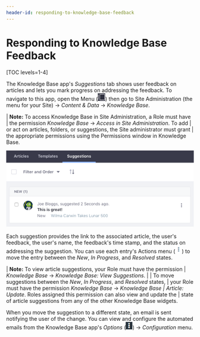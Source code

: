 ```yaml
---
header-id: responding-to-knowledge-base-feedback
---
```


# Responding to Knowledge Base Feedback

[TOC levels=1-4]

The Knowledge Base app's *Suggestions* tab shows user feedback on articles and 
lets you mark progress on addressing the feedback. To navigate to this app, open 
the Menu 
(![Menu](../../../../images/icon-menu.png)) 
then go to Site Administration (the menu for your Site) &rarr; *Content & Data* 
&rarr; *Knowledge Base*. 

| **Note:** To access Knowledge Base in Site Administration, a Role must have 
| the permission *Knowledge Base* &rarr; *Access in Site Administration*. To add 
| or act on articles, folders, or suggestions, the Site administrator must grant 
| the appropriate permissions using the Permissions window in Knowledge Base. 

![Figure 1: The Suggestions tab in Knowledge Base displays each piece of feedback that users leave on Knowledge Base articles.](../../../../images/kb-admin-suggestions.png)

Each suggestion provides the link to the associated article, the user's 
feedback, the user's name, the feedback's time stamp, and the status on 
addressing the suggestion. You can use each entry's Actions menu 
(![Actions](../../../../images/icon-actions.png)) 
to move the entry between the *New*, *In Progress*, and *Resolved* states.

| **Note:** To view article suggestions, your Role must have the permission 
| *Knowledge Base* &rarr; *Knowledge Base: View Suggestions*. 
| 
| To move suggestions between the *New*, *In Progress*, and *Resolved* states, 
| your Role must have the permission *Knowledge Base* &rarr; *Knowledge Base 
| Article: Update*. Roles assigned this permission can also view and update the
| state of article suggestions from any of the other Knowledge Base widgets. 

When you move the suggestion to a different state, an email is sent notifying
the user of the change. You can view and configure the automated emails from the 
Knowledge Base app's 
*Options* 
(![Options](../../../../images/icon-options.png)) 
&rarr; *Configuration* menu. 
